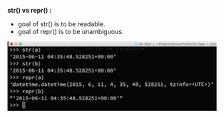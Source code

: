 **__str__() vs __repr__() :**

* goal of str() is to be readable.
* goal of repr() is to be unambiguous.

![str_vs_repr](images/str_vs_repr.PNG)